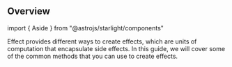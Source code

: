 ## Overview

import { Aside } from "@astrojs/starlight/components"

Effect provides different ways to create effects, which are units of computation that encapsulate side effects.
In this guide, we will cover some of the common methods that you can use to create effects.

